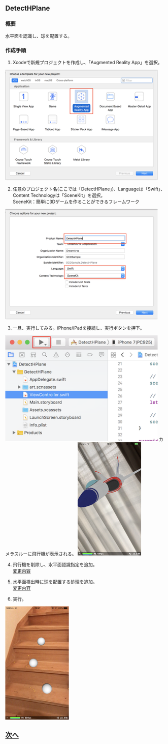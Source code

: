 ## DetectHPlane
### 概要
水平面を認識し、球を配置する。
### 作成手順  

1. Xcodeで新規プロジェクトを作成し、「Augmented Reality App」を選択。  
<img src="images/detect_hplane_select_ar.png" width="480"/>   

2. 任意のプロジェクト名(ここでは「DetectHPlane」)、Languageは「Swift」、Content Technologyは「SceneKit」を選択。  
SceneKit：簡単に3Dゲームを作ることができるフレームワーク  
<img src="images/detect_hplane_select_swift_scene_kit.png" width="480"/>  

3. 一旦、実行してみる。iPhone/iPadを接続し、実行ボタンを押下。  
<img src="images/detect_hplane_initial_run.png" width="480"/>  
カメラスルーに飛行機が表示される。  
<img src="images/detect_hplane_initial_run_ship.png" width="200"/>  

4. 飛行機を削除し、水平面認識指定を追加。  
[変更内容](https://github.com/da351hon/DetectHPlane/commit/2a964fc8b8b52a165174da7134336c1e415335cf)

5. 水平面検出時に球を配置する処理を追加。  
[変更内容](https://github.com/da351hon/DetectHPlane/commit/4280be1f1c8aea9408daf1aa038f70411c12b231)

6. 実行。
<img src="images/detect_hplane.png" width="200"/>  


## [次へ](../DetectImage)
